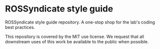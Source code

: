 # ROSSyndicate style guide

ROSSyndicate style guide repository. A one-stop shop for the lab's coding best practices.

This repository is covered by the MIT use license. We request that all downstream uses of this work be available to the public when possible.
